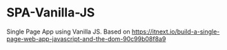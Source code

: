# SPA-Vanilla-JS
Single Page App using Vanilla JS. 
Based on https://itnext.io/build-a-single-page-web-app-javascript-and-the-dom-90c99b08f8a9
